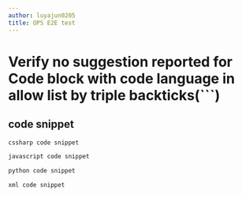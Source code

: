 ```yaml
---
author: luyajun0205
title: OPS E2E test
---
```


# Verify no suggestion reported for Code block with code language in allow list by triple backticks(```)					

## code snippet

```csharp
cssharp code snippet
```

```javascript
javascript code snippet
```

```python
python code snippet
```

```xml
xml code snippet
```


